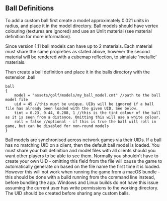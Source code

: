 Ball Definitions
----------------

To add a custom ball first create a model approximately 0.021 units in radius, and place it in the model directory. Ball models should have vertex colouring (textures are ignored) and use an Unlit material (see material definition for more information).

Since version 1.11 ball models can have up to 2 materials. Each material must share the same propreties as stated above, however the second material will be rendered with a cubemap reflection, to simulate 'metallic' materials.

Then create a ball definition and place it in the balls directory with the extension .ball

    ball
    {
        model = "assets/golf/models/my_ball_model.cmt" //path to the ball model file
        uid = 45 //this must be unique. UIDs will be ignored if a ball file has already been loaded with the given UID. See below.
        tint = 0.23, 0.44, 0.288, 1 //this is the tint colour of the ball as it is seen from a distance. Omitting this will use a white colour.
        roll = false //optional - if this is true the ball will roll in game, but can be disabled for non-round models
    }

Ball models are synchronised across network games via their UIDs. If a ball has no matching UID on a client, then the default ball model is loaded. You must share your ball definition and model files with all clients should you want other players to be able to see them. Normally you shouldn't have to create your own UID - omitting this field from the file will cause the game to automatically generate on based on the file name the first time it is loaded. However this will not work when running the game from a macOS bundle - this should be done with a build running from the command line instead, before bundling the app. Windows and Linux builds do not have this issue assuming the current user has write permissions to the working directory. The UID should be created before sharing any custom balls.